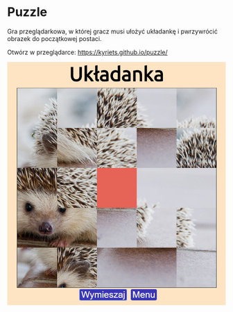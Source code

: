 # Puzzle

Gra przeglądarkowa, w której gracz musi ułożyć układankę i pwrzywrócić obrazek do początkowej postaci.

Otwórz w przeglądarce: https://kyriets.github.io/puzzle/

![Zrzut ekranu](screen.png)
